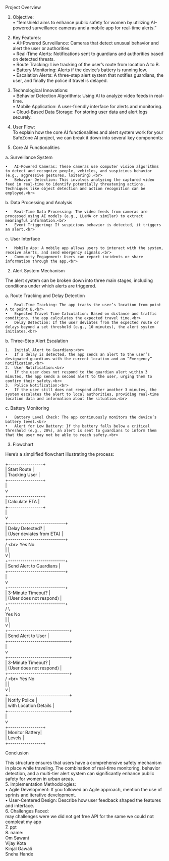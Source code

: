 Project Overview

1.	Objective:<br>
	• “femshield aims to enhance public safety for women by utilizing AI-powered surveillance cameras and a mobile app for real-time alerts.”<br>
2.	Key Features:<br>
	•	AI-Powered Surveillance: Cameras that detect unusual behavior and alert the user or authorities.<br>
	•	Real-Time Alerts: Notifications sent to guardians and authorities based on detected threats.<br>
	•	Route Tracking: Live tracking of the user’s route from location A to B.<br>
	•	Battery Monitoring: Alerts if the device’s battery is running low.<br>
	•	Escalation Alerts: A three-step alert system that notifies guardians, the user, and finally the police if travel is delayed.<br>
3.	Technological Innovations:<br>
	•	Behavior Detection Algorithms: Using AI to analyze video feeds in real-time.<br>
	•	Mobile Application: A user-friendly interface for alerts and monitoring.<br>
	•	Cloud-Based Data Storage: For storing user data and alert logs securely.<br>
4.	User Flow:<br>
	To explain how the core AI functionalities and alert system work for your SafeZone AI project, we can break it down into several key components:<br>

1. Core AI Functionalities<br>

a. Surveillance System<br>

	•	AI-Powered Cameras: These cameras use computer vision algorithms to detect and recognize people, vehicles, and suspicious behavior (e.g., aggressive gestures, loitering).<br>
	•	Behavior Detection: This involves analyzing the captured video feed in real-time to identify potentially threatening actions. Techniques like object detection and action recognition can be employed.<br>

b. Data Processing and Analysis<br>

	•	Real-Time Data Processing: The video feeds from cameras are processed using AI models (e.g., LLaMA or similar) to extract meaningful information.<br>
	•	Event Triggering: If suspicious behavior is detected, it triggers an alert.<br>

c. User Interface<br>

	•	Mobile App: A mobile app allows users to interact with the system, receive alerts, and send emergency signals.<br>
	•	Community Engagement: Users can report incidents or share information through the app.<br>

2. Alert System Mechanism<br>

The alert system can be broken down into three main stages, including conditions under which alerts are triggered.<br>

a. Route Tracking and Delay Detection<br>

	•	Real-Time Tracking: The app tracks the user’s location from point A to point B.<br>
	•	Expected Travel Time Calculation: Based on distance and traffic conditions, the app calculates the expected travel time.<br>
	•	Delay Detection: If the user deviates from the expected route or delays beyond a set threshold (e.g., 10 minutes), the alert system initiates.<br>

b. Three-Step Alert Escalation<br>

	1.	Initial Alert to Guardians:<br>
	•	If a delay is detected, the app sends an alert to the user’s designated guardians with the current location and an “Emergency” notification.<br>
	2.	User Notification:<br>
	•	If the user does not respond to the guardian alert within 3 minutes, the app sends a second alert to the user, urging them to confirm their safety.<br>
	3.	Police Notification:<br>
	•	If the user still does not respond after another 3 minutes, the system escalates the alert to local authorities, providing real-time location data and information about the situation.<br>

c. Battery Monitoring<br>

	•	Battery Level Check: The app continuously monitors the device’s battery level.<br>
	•	Alert for Low Battery: If the battery falls below a critical threshold (e.g., 20%), an alert is sent to guardians to inform them that the user may not be able to reach safety.<br>

3. Flowchart<br>

Here’s a simplified flowchart illustrating the process:<br>

+-----------------+<br>
|   Start Route   |<br>
|  Tracking User  |<br>
+-----------------+<br>
        |<br>
        v<br>
+-----------------+<br>
|   Calculate ETA |<br>
+-----------------+<br>
        |<br>
        v<br>
+----------------------------+<br>
|  Delay Detected?           |<br>
|  (User deviates from ETA)  |<br>
+----------------------------+<br>
       /      \<br>
     Yes       No<br>
      |         |<br>
      v         |<br>
+----------------------------+<br>
|  Send Alert to Guardians   |<br>
+----------------------------+<br>
      |<br>
      v<br>
+----------------------------+<br>
|  3-Minute Timeout?         |<br>
|   (User does not respond)   |<br>
+----------------------------+<br>
       /       \ <br>
     Yes        No<br>
      |          |<br>
      v          |<br>
+------------------------------+<br>
|  Send Alert to User         |<br>
+------------------------------+<br>
      |<br>
      v<br>
+------------------------------+<br>
|  3-Minute Timeout?          |<br>
|  (User does not respond)     |<br>
+------------------------------+<br>
       /       \<br>
     Yes        No<br>
      |          |<br>
      v          |<br>
+------------------------------+<br>
|  Notify Police               |<br>
|  with Location Details       |<br>
+------------------------------+<br>
      |<br>
      v<br>
+-----------------+<br>
|   Monitor Battery|<br>
|   Levels         |<br>
+-----------------+<br>

Conclusion<br>

This structure ensures that users have a comprehensive safety mechanism in place while traveling. The combination of real-time monitoring, behavior detection, and a multi-tier alert system can significantly enhance public safety for women in urban areas. <br>
5.	Implementation Methodologies:<br>
	•	Agile Development: If you followed an Agile approach, mention the use of sprints and iterative development.<br>
	•	User-Centered Design: Describe how user feedback shaped the features and interface.<br>
6.	Challenges Faced:<br>
	may challenges were we did not get free API for the same we could not compleat my app<br>
7. ppt<br>
8. name:<br>
Om Sawant<br>
Vijay Kota<br>
Kinjal Gawali<br>
Sneha Hande<br>
   
